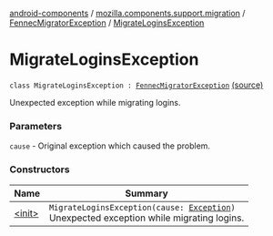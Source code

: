 [android-components](../../../index.md) / [mozilla.components.support.migration](../../index.md) / [FennecMigratorException](../index.md) / [MigrateLoginsException](./index.md)

# MigrateLoginsException

`class MigrateLoginsException : `[`FennecMigratorException`](../index.md) [(source)](https://github.com/mozilla-mobile/android-components/blob/master/components/support/migration/src/main/java/mozilla/components/support/migration/FennecMigrator.kt#L147)

Unexpected exception while migrating logins.

### Parameters

`cause` - Original exception which caused the problem.

### Constructors

| Name | Summary |
|---|---|
| [&lt;init&gt;](-init-.md) | `MigrateLoginsException(cause: `[`Exception`](https://developer.android.com/reference/java/lang/Exception.html)`)`<br>Unexpected exception while migrating logins. |
